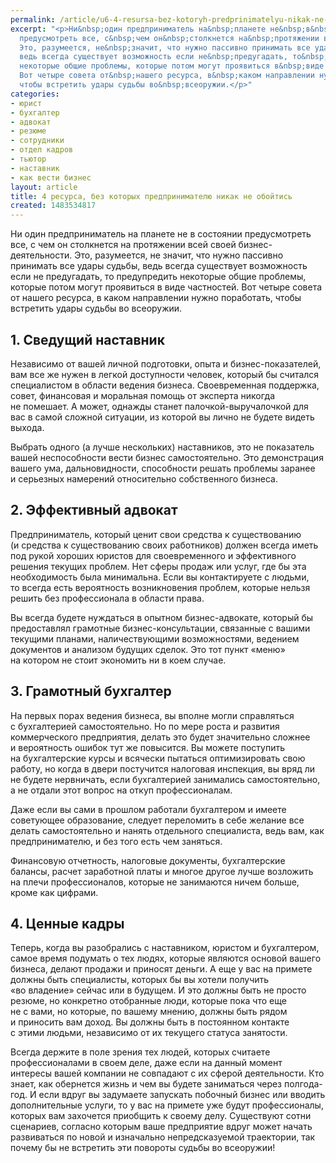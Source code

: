 ```yaml
---
permalink: /article/u6-4-resursa-bez-kotoryh-predprinimatelyu-nikak-ne-oboytis
excerpt: "<p>Ни&nbsp;один предприниматель на&nbsp;планете не&nbsp;в&nbsp;состоянии
  предусмотреть все, с&nbsp;чем он&nbsp;столкнется на&nbsp;протяжении всей своей бизнес-деятельности.
  Это, разумеется, не&nbsp;значит, что нужно пассивно принимать все удары судьбы,
  ведь всегда существует возможность если не&nbsp;предугадать, то&nbsp;предупредить
  некоторые общие проблемы, которые потом могут проявиться в&nbsp;виде частностей.
  Вот четыре совета от&nbsp;нашего ресурса, в&nbsp;каком направлении нужно поработать,
  чтобы встретить удары судьбы во&nbsp;всеоружии.</p>"
categories:
- юрист
- бухгалтер
- адвокат
- резюме
- сотрудники
- отдел кадров
- тьютор
- наставник
- как вести бизнес
layout: article
title: 4 ресурса, без которых предпринимателю никак не обойтись
created: 1483534817
---
```

Ни один предприниматель на планете не в состоянии предусмотреть все, с чем он столкнется на протяжении всей своей бизнес-деятельности. Это, разумеется, не значит, что нужно пассивно принимать все удары судьбы, ведь всегда существует возможность если не предугадать, то предупредить некоторые общие проблемы, которые потом могут проявиться в виде частностей. Вот четыре совета от нашего ресурса, в каком направлении нужно поработать, чтобы встретить удары судьбы во всеоружии.

## 1. Сведущий наставник ##

Независимо от вашей личной подготовки, опыта и бизнес-показателей, вам все же нужен в легкой доступности человек, который бы считался специалистом в области ведения бизнеса. Своевременная поддержка, совет, финансовая и моральная помощь от эксперта никогда не помешает. А может, однажды станет палочкой-выручалочкой для вас в самой сложной ситуации, из которой вы лично не будете видеть выхода.

Выбрать одного (а лучше нескольких) наставников, это не показатель вашей неспособности вести бизнес самостоятельно. Это демонстрация вашего ума, дальновидности, способности решать проблемы заранее и серьезных намерений относительно собственного бизнеса.

## 2. Эффективный адвокат ##

Предприниматель, который ценит свои средства к существованию (и средства к существованию своих работников) должен всегда иметь под рукой хороших юристов для своевременного и эффективного решения текущих проблем. Нет сферы продаж или услуг, где бы эта необходимость была минимальна. Если вы контактируете с людьми, то всегда есть вероятность возникновения проблем, которые нельзя решить без профессионала в области права.

Вы всегда будете нуждаться в опытном бизнес-адвокате, который бы предоставлял грамотные бизнес-консультации, связанные с вашими текущими планами, наличествующими возможностями, ведением документов и анализом будущих сделок. Это тот пункт «меню» на котором не стоит экономить ни в коем случае.

## 3. Грамотный бухгалтер ##

На первых порах ведения бизнеса, вы вполне могли справляться с бухгалтерией самостоятельно. Но по мере роста и развития коммерческого предприятия, делать это будет значительно сложнее и вероятность ошибок тут же повысится. Вы можете поступить на бухгалтерские курсы и всячески пытаться оптимизировать свою работу, но когда в двери постучится налоговая инспекция, вы вряд ли не будете нервничать, если бухгалтерией занимались самостоятельно, а не отдали этот вопрос на откуп профессионалам.

Даже если вы сами в прошлом работали бухгалтером и имеете советующее образование, следует переломить в себе желание все делать самостоятельно и нанять отдельного специалиста, ведь вам, как предпринимателю, и без того есть чем заняться.

Финансовую отчетность, налоговые документы, бухгалтерские балансы, расчет заработной платы и многое другое лучше возложить на плечи профессионалов, которые не занимаются ничем больше, кроме как цифрами.

## 4. Ценные кадры ##

Теперь, когда вы разобрались с наставником, юристом и бухгалтером, самое время подумать о тех людях, которые являются основой вашего бизнеса, делают продажи и приносят деньги. А еще у вас на примете должны быть специалисты, которых бы вы хотели получить «во владение» сейчас или в будущем. И это должны быть не просто резюме, но конкретно отобранные люди, которые пока что еще не с вами, но которые, по вашему мнению, должны быть рядом и приносить вам доход. Вы должны быть в постоянном контакте с этими людьми, независимо от их текущего статуса занятости.

Всегда держите в поле зрения тех людей, которых считаете профессионалами в своем деле, даже если на данный момент интересы вашей компании не совпадают с их сферой деятельности. Кто знает, как обернется жизнь и чем вы будете заниматься через полгода-год. И если вдруг вы задумаете запускать побочный бизнес или вводить дополнительные услуги, то у вас на примете уже будут профессионалы, которых вам захочется приобщить к своему делу. Существуют сотни сценариев, согласно которым ваше предприятие вдруг может начать развиваться по новой и изначально непредсказуемой траектории, так почему бы не встретить эти повороты судьбы во всеоружии!
